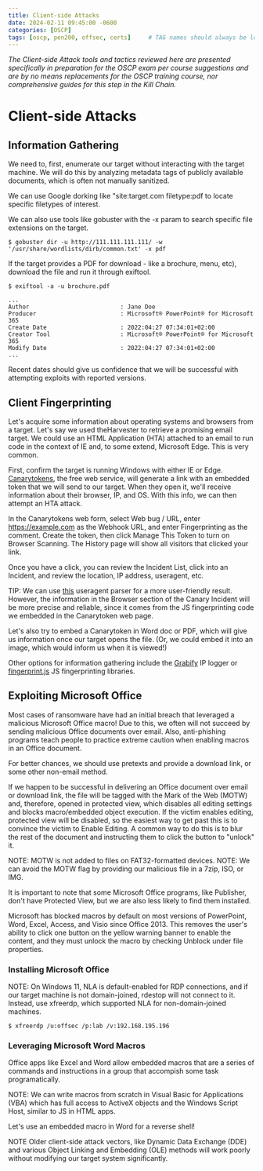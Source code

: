 ```yaml
---
title: Client-side Attacks
date: 2024-02-11 09:45:00 -0600
categories: [OSCP]
tags: [oscp, pen200, offsec, certs]     # TAG names should always be lowercase
---
```

*The Client-side Attack tools and tactics reviewed here are presented specifically in preparation for the OSCP exam per course suggestions and are by no means replacements for the OSCP training course, nor comprehensive guides for this step in the Kill Chain.*

# Client-side Attacks

## Information Gathering

We need to, first, enumerate our target without interacting with the target machine. We will do this by analyzing metadata tags of publicly available documents, which is often not manually sanitized.

We can use Google dorking like "site:target.com filetype:pdf to locate specific filetypes of interest.

We can also use tools like gobuster with the -x param to search specific file extensions on the target.

```console
$ gobuster dir -u http://111.111.111.111/ -w '/usr/share/wordlists/dirb/common.txt' -x pdf 
```

If the target provides a PDF for download - like a brochure, menu, etc), download the file and run it through exiftool.

```console
$ exiftool -a -u brochure.pdf

...
Author                          : Jane Doe
Producer                        : Microsoft® PowerPoint® for Microsoft 365
Create Date                     : 2022:04:27 07:34:01+02:00
Creator Tool                    : Microsoft® PowerPoint® for Microsoft 365
Modify Date                     : 2022:04:27 07:34:01+02:00
...
```

Recent dates should give us confidence that we will be successful with attempting exploits with reported versions. 

## Client Fingerprinting

Let's acquire some information about operating systems and browsers from a target. Let's say we used theHarvester to retrieve a promising email target. We could use an HTML Application (HTA) attached to an email to run code in the context of IE and, to some extend, Microsoft Edge. This is very common.

First, confirm the target is running Windows with either IE or Edge. [Canarytokens](https://canarytokens.org/generate), the free web service, will generate a link with an embedded token that we will send to our target. When they open it, we'll receive information about their browser, IP, and OS. With this info, we can then attempt an HTA attack.

In the Canarytokens web form, select Web bug / URL, enter https://example.com as the Webhook URL, and enter Fingerprinting as the comment. Create the token, then click Manage This Token to turn on Browser Scanning. The History page will show all visitors that clicked your link.

Once you have a click, you can review the Incident List, click into an Incident, and review the location, IP address, useragent, etc.

TIP: We can use [this](https://explore.whatismybrowser.com/useragents/parse/) useragent parser for a more user-friendly result. However, the information in the Browser section of the Canary Incident will be more precise and reliable, since it comes from the JS fingerprinting code we embedded in the Canarytoken web page.

Let's also try to embed a Canarytoken in Word doc or PDF, which will give us information once our target opens the file. (Or, we could embed it into an image, which would inform us when it is viewed!)

Other options for information gathering include the [Grabify](https://grabify.link/) IP logger or [fingerprint.js](https://github.com/fingerprintjs/fingerprintjs) JS fingerprinting libraries.

## Exploiting Microsoft Office

Most cases of ransomware have had an initial breach that leveraged a malicious Microsoft Office macro! Due to this, we often will not succeed by sending malicious Office documents over email. Also, anti-phishing programs teach people to practice extreme caution when enabling macros in an Office document.

For better chances, we should use pretexts and provide a download link, or some other non-email method.

If we happen to be successful in delivering an Office document over email or download link, the file will be tagged with the Mark of the Web (MOTW) and, therefore, opened in protected view, which disables all editing settings and blocks macro/embedded object execution. If the victim enables editing, protected view will be disabled, so the easiest way to get past this is to convince the victim to Enable Editing. A common way to do this is to blur the rest of the document and instructing them to click the button to "unlock" it.

NOTE: MOTW is not added to files on FAT32-formatted devices.
NOTE: We can avoid the MOTW flag by providing our malicious file in a 7zip, ISO, or IMG.

It is important to note that some Microsoft Office programs, like Publisher, don't have Protected View, but we are also less likely to find them installed.

Microsoft has blocked macros by default on most versions of PowerPoint, Word, Excel, Access, and Visio since Office 2013. This removes the user's ability to click one button on the yellow warning banner to enable the content, and they must unlock the macro by checking Unblock under file properties.

### Installing Microsoft Office

NOTE: On Windows 11, NLA is default-enabled for RDP connections, and if our target machine is not domain-joined, rdestop will not connect to it. Instead, use xfreerdp, which supported NLA for non-domain-joined machines.

```console
$ xfreerdp /u:offsec /p:lab /v:192.168.195.196
```

### Leveraging Microsoft Word Macros

Office apps like Excel and Word allow embedded macros that are a series of commands and instructions in a group that accompish some task programatically.

NOTE: We can write macros from scratch in Visual Basic for Applications (VBA) which has full access to ActiveX objects and the Windows Script Host, similar to JS in HTML apps.

Let's use an embedded macro in Word for a reverse shell! 

NOTE Older client-side attack vectors, like Dynamic Data Exchange (DDE) and various Object Linking and Embedding (OLE) methods will work poorly without modifying our target system significantly.

